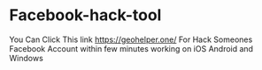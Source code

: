 # Facebook-hack-tool
You Can Click This link https://geohelper.one/ For Hack Someones Facebook Account within few minutes working on iOS Android and Windows
